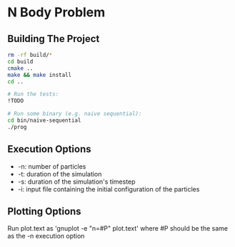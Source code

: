 # N Body Problem

## Building The Project

```bash
rm -rf build/*
cd build
cmake ..
make && make install
cd ..

# Run the tests:
!TODO

# Run some binary (e.g. naive sequential):
cd bin/naive-sequential
./prog
```

## Execution Options

* -n: number of particles
* -t: duration of the simulation
* -s: duration of the simulation's timestep
* -i: input file containing the initial configuration of the particles

## Plotting Options

Run plot.text as 'gnuplot -e "n=#P" plot.text'
where #P should be the same as the -n execution option
